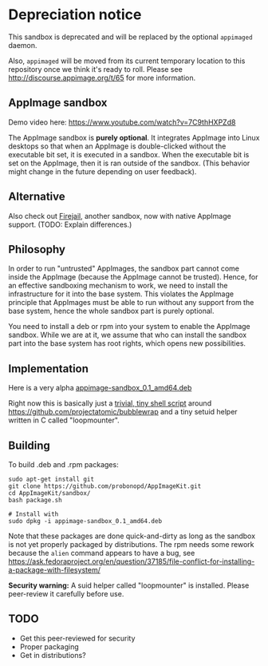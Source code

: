 # Depreciation notice

This sandbox is deprecated and will be replaced by the optional `appimaged` daemon.

Also, `appimaged` will be moved from its current temporary location to this repository once we think it's ready to roll. Please see http://discourse.appimage.org/t/65 for more information.

## AppImage sandbox

Demo video here: https://www.youtube.com/watch?v=7C9thHXPZd8

The AppImage sandbox is __purely optional__. It integrates AppImage into Linux desktops so that when an AppImage is double-clicked without the executable bit set, it is executed in a sandbox. When the executable bit is set on the AppImage, then it is ran outside of the sandbox. (This behavior might change in the future depending on user feedback).

## Alternative

Also check out [Firejail](https://github.com/netblue30/firejail/), another sandbox, now with native AppImage support. (TODO: Explain differences.)

## Philosophy

In order to run "untrusted" AppImages, the sandbox part cannot come inside the AppImage (because the AppImage cannot be trusted). Hence, for an effective sandboxing mechanism to work, we need to install the infrastructure for it into the base system. This violates the AppImage principle that AppImages must be able to run without any support from the base system, hence the whole sandbox part is purely optional.

You need to install a deb or rpm into your system to enable the  AppImage sandbox. While we are at it, we assume that who can install the sandbox part into the base system has root rights, which opens new possibilities.

## Implementation

Here is a very alpha [appimage-sandbox_0.1_amd64.deb](https://github.com/probonopd/AppImageKit/releases/download/5/appimage-sandbox_0.1_amd64.deb)

Right now this is basically just a [trivial, tiny shell script](https://github.com/probonopd/AppImageKit/blob/master/sandbox/src/usr/bin/runappimage) around https://github.com/projectatomic/bubblewrap and a tiny setuid helper written in C called "loopmounter".

## Building

To build .deb and .rpm packages:

```
sudo apt-get install git
git clone https://github.com/probonopd/AppImageKit.git
cd AppImageKit/sandbox/
bash package.sh 

# Install with
sudo dpkg -i appimage-sandbox_0.1_amd64.deb 
```
Note that these packages are done quick-and-dirty as long as the sandbox is not yet properly packaged by distributions.
The rpm needs some rework because the `alien` command appears to have a bug, see https://ask.fedoraproject.org/en/question/37185/file-conflict-for-installing-a-package-with-filesystem/

**Security warning:** A suid helper called "loopmounter" is installed. Please peer-review it carefully before use.

## TODO

* Get this peer-reviewed for security
* Proper packaging
* Get in distributions?
